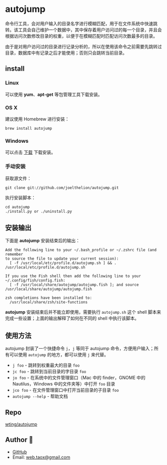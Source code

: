 # autojump

命令行工具，会对用户输入的目录名字进行模糊匹配，用于在文件系统中快速跳转。该工具会自己维护一个数据中，其中保存着用户访问过的每一个目录，并且会根据访问次数修改目录的权重，以便于在模糊匹配时匹配访问次数最多的目录。

由于是对用户访问过的目录进行记录分析的，所以在使用该命令之前需要先跳转过目录，数据库中有记录之后才能使用；否则只会跳转当前目录。

## install

### Linux

可以使用 **yum**、**apt-get** 等包管理工具下载安装。

### OS X

建议使用 Homebrew 进行安装：

```cli
brew install autojump
```

### Windows

可以点击 [下载](https://mridgers.github.io/clink/) 下载安装。

### 手动安装

获取源文件：

```cli
git clone git://github.com/joelthelion/autojump.git
```

执行安装脚本：

```cli
cd autojump
./install.py or ./uninstall.py
```

## 安装输出

下面是 **autojump** 安装结束后的输出：

```terminal
Add the following line to your ~/.bash_profile or ~/.zshrc file (and remember
to source the file to update your current session):
  [ -f /usr/local/etc/profile.d/autojump.sh ] && . /usr/local/etc/profile.d/autojump.sh

If you use the Fish shell then add the following line to your ~/.config/fish/config.fish:
  [ -f /usr/local/share/autojump/autojump.fish ]; and source /usr/local/share/autojump/autojump.fish

zsh completions have been installed to:
  /usr/local/share/zsh/site-functions
```

**autojump** 安装结束后并不能立即使用，需要执行 `autojump.sh` 这个 shell 脚本来完成一些设置；上面的输出解释了如何在不同的 shell 中执行该脚本。

## 使用方法

autojump 封装了一个快捷命令 `j`，`j` 等同于 autojump 命令，方便用户输入；所有可以使用 `autojump` 的地方，都可以使用 `j` 来代替。

* `j foo` - 跳转到权重最大的目录 `foo`
* `jc foo` - 跳转到当前目录的字目录 `foo`
* `jo foo` - 在系统中的文件管理窗口（Mac 中的 finder，GNOME 中的 Nautilus，Windows 中的文件夹等）中打开 `foo` 目录
* `jco foo` - 在文件管理窗口中打开当前目录的子目录 `foo`
* `autojump --help` - 帮助文档

## Repo

[wting/autojump](https://github.com/wting/autojump)

## Author 🦐

* [GitHub](https://github.com/Tao-Quixote)
* Email: <web.taox@gmail.com>
